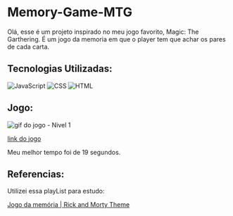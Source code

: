 # Memory-Game-MTG

Olá, esse é um projeto inspirado no meu jogo favorito, Magic: The Garthering.
É um jogo da memoria em que o player tem que achar os pares de cada carta.

## Tecnologias Utilizadas:

![JavaScript](https://cdn-icons-png.flaticon.com/128/3097/3097978.png)
![CSS](https://cdn-icons-png.flaticon.com/128/2786/2786979.png)
![HTML](https://cdn-icons-png.flaticon.com/128/2786/2786969.png)

## Jogo: 

![gif do jogo - Nivel 1](.github/assets/Memory-Game%20-%20Nivel%201.gif)

[link do jogo](https://josephvini.github.io/Memory-Game-MTG/)

Meu melhor tempo foi de 19 segundos.

## Referencias:

Utilizei essa playList para estudo: 

[Jogo da memória | Rick and Morty Theme](https://www.youtube.com/watch?v=NV88N1r2Qkg&list=PLdtmpu_1ITQJJoH-5D0sU2Q2N0wwgPGCi)
